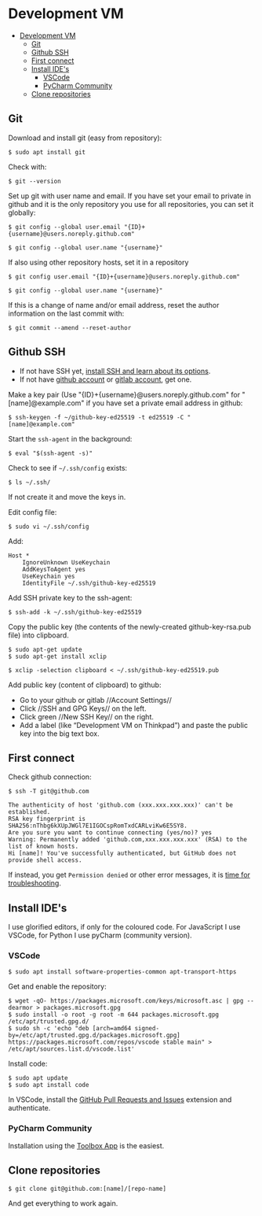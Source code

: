 # Development VM

- [Development VM](#development-vm)
  - [Git](#git)
  - [Github SSH](#github-ssh)
  - [First connect](#first-connect)
  - [Install IDE's](#install-ides)
    - [VSCode](#vscode)
    - [PyCharm Community](#pycharm-community)
  - [Clone repositories](#clone-repositories)

## Git

Download and install git (easy from repository):

    $ sudo apt install git

Check with:

    $ git --version

Set up git with user name and email. If you have set your email to private in github and it is the only repository you use for all repositories, you can set it globally: 

    $ git config --global user.email "{ID}+{username}@users.noreply.github.com"

    $ git config --global user.name "{username}"

If also using other repository hosts, set it in a repository

    $ git config user.email "{ID}+{username}@users.noreply.github.com"

    $ git config --global user.name "{username}"

If this is a change of name and/or email address, reset the author information on the last commit with:

    $ git commit --amend --reset-author

## Github SSH

* If not have SSH yet, [install SSH and learn about its options](../ssh.md).
* If not have [github account](https://github.com/) or [gitlab account](https://about.gitlab.com/), get one.

Make a key pair (Use "{ID}+{username}@users.noreply.github.com" for "[name]@example.com" if you have set a private email address in github:

    $ ssh-keygen -f ~/github-key-ed25519 -t ed25519 -C "[name]@example.com" 

Start the `ssh-agent` in the background:

    $ eval "$(ssh-agent -s)"

Check to see if `~/.ssh/config` exists:

    $ ls ~/.ssh/

If not create it and move the keys in.

Edit config file:

    $ sudo vi ~/.ssh/config

Add:

    Host *
        IgnoreUnknown UseKeychain
        AddKeysToAgent yes
        UseKeychain yes
        IdentityFile ~/.ssh/github-key-ed25519

Add SSH private key to the ssh-agent:

    $ ssh-add -k ~/.ssh/github-key-ed25519

Copy the public key (the contents of the newly-created github-key-rsa.pub file) into clipboard.

    $ sudo apt-get update
    $ sudo apt-get install xclip

    $ xclip -selection clipboard < ~/.ssh/github-key-ed25519.pub

Add public key (content of clipboard) to github:
* Go to your github or gitlab //Account Settings//
* Click //SSH and GPG Keys// on the left.
* Click green //New SSH Key// on the right.
* Add a label (like “Development VM on Thinkpad”) and paste the public key into the big text box.

## First connect

Check github connection:

    $ ssh -T git@github.com
    
    The authenticity of host 'github.com (xxx.xxx.xxx.xxx)' can't be established.
    RSA key fingerprint is SHA256:nThbg6kXUpJWGl7E1IGOCspRomTxdCARLviKw6E5SY8.
    Are you sure you want to continue connecting (yes/no)? yes
    Warning: Permanently added 'github.com,xxx.xxx.xxx.xxx' (RSA) to the list of known hosts.
    Hi [name]! You've successfully authenticated, but GitHub does not provide shell access.

If instead, you get `Permission denied` or other error messages, it is [time for troubleshooting](https://docs.github.com/en/github/authenticating-to-github/troubleshooting-ssh/error-permission-denied-publickey).

## Install IDE's

I use glorified editors, if only for the coloured code. For JavaScript I use VSCode, for Python I use pyCharm (community version).

### VSCode

    $ sudo apt install software-properties-common apt-transport-https

Get and enable the repository:

    $ wget -qO- https://packages.microsoft.com/keys/microsoft.asc | gpg --dearmor > packages.microsoft.gpg
    $ sudo install -o root -g root -m 644 packages.microsoft.gpg /etc/apt/trusted.gpg.d/
    $ sudo sh -c 'echo "deb [arch=amd64 signed-by=/etc/apt/trusted.gpg.d/packages.microsoft.gpg] https://packages.microsoft.com/repos/vscode stable main" > /etc/apt/sources.list.d/vscode.list'

Install code:

    $ sudo apt update
    $ sudo apt install code

In VSCode, install the [GitHub Pull Requests and Issues](https://marketplace.visualstudio.com/items?itemName=GitHub.vscode-pull-request-github) extension and authenticate.

### PyCharm Community

Installation using the [Toolbox App](https://www.jetbrains.com/help/pycharm/installation-guide.html#toolbox) is the easiest.

## Clone repositories

    $ git clone git@github.com:[name]/[repo-name]

And get everything to work again.